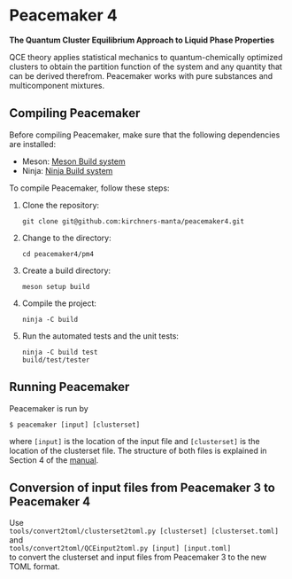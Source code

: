 # Peacemaker 4 
**The Quantum Cluster Equilibrium Approach to Liquid Phase Properties**

QCE theory applies statistical mechanics to quantum-chemically optimized clusters to obtain the partition function of the system and any quantity that can be derived therefrom. 
Peacemaker works with pure substances and multicomponent mixtures.

## Compiling Peacemaker
Before compiling Peacemaker, make sure that the following dependencies are installed:

* Meson: [Meson Build system](https://mesonbuild.com/)
* Ninja: [Ninja Build system](https://ninja-build.org/)

To compile Peacemaker, follow these steps:
1. Clone the repository:</p>
 ```git clone git@github.com:kirchners-manta/peacemaker4.git```

2. Change to the directory:</p>
 ```cd peacemaker4/pm4```

3. Create a build directory:</p>
 ```meson setup build```

4. Compile the project:</p>
 ```ninja -C build```

1. Run the automated tests and the unit tests:</p>
 ```ninja -C build test```</br>
 ```build/test/tester```

## Running Peacemaker
Peacemaker is run by

```$ peacemaker [input] [clusterset]```

where `[input]` is the location of the input file and `[clusterset]` is the location of the clusterset file. The structure of both files is explained in Section 4 of the [manual](manual/manual.pdf).

## Conversion of input files from Peacemaker 3 to Peacemaker 4
Use </br>
```tools/convert2toml/clusterset2toml.py [clusterset] [clusterset.toml]```</br>
and </br>
```tools/convert2toml/QCEinput2toml.py [input] [input.toml]```</br>
to convert the clusterset and input files from Peacemaker 3 to the new TOML format.
